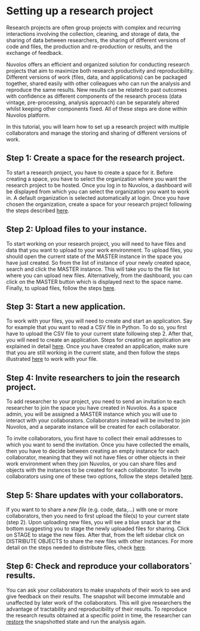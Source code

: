 # Setting up a research project

Research projects are often group projects with complex and recurring interactions involving the collection, cleaning, and storage of data, the sharing of data between researchers, the sharing of different versions of code and files, the production and re-production or results, and the exchange of feedback.

Nuvolos offers an efficient and organized solution for conducting research projects that aim to maximize both research productivity and reproducibility. Different versions of work \(files, data, and applications\) can be packaged together, shared easily with other colleagues who can run the analysis and reproduce the same results. New results can be related to past outcomes with confidence as different components of the research process \(data vintage, pre-processing, analysis approach\) can be separately altered whilst keeping other components fixed. All of these steps are done within Nuvolos platform.

In this tutorial, you will learn how to set up a research project with multiple collaborators and manage the storing and sharing of different versions of work.

## Step 1: Create a space for the research project.

To start a research project, you have to create a space for it. Before creating a space, you have to select the organization where you want the research project to be hosted. Once you log in to Nuvolos, a dashboard will be displayed from which you can select the organization you want to work in. A default organization is selected automatically at login. Once you have chosen the organization, create a space for your research project following the steps described [here](../../actions/create-a-space.md).

## Step 2: Upload files to your instance.

To start working on your research project, you will need to have files and data that you want to upload to your work environment. To upload files, you should open the current state of the MASTER instance in the space you have just created. So from the list of instance of your newly created space, search and click the MASTER instance. This will take you to the file list where you can upload new files. Alternatively, from the dashboard, you can click on the MASTER button which is displayed next to the space name. Finally, to upload files, follow the steps [here](../../actions/upload-new-files.md).

## Step 3: Start a new application.

To work with your files, you will need to create and start an application. Say for example that you want to read a CSV file in Python. To do so, you first have to upload the CSV file to your current state following step 2. After that, you will need to create an application. Steps for creating an application are explained in detail [here](../../actions/create-an-application.md). Once you have created an application, make sure that you are still working in the current state, and then follow the steps illustrated [here](../../actions/start-an-application.md) to work with your file.

## Step 4: Invite researchers to join the research project.

To add researcher to your project, you need to send an invitation to each researcher to join the space you have created in Nuvolos. As a space admin, you will be assigned a MASTER instance which you will use to interact with your collaborators. Collaborators instead will be invited to join Nuvolos, and a separate instance will be created for each collaborator.   
  
To invite collaborators, you first have to collect their email addresses to which you want to send the invitation. Once you have collected the emails, then you have to decide between creating an empty instance for each collaborator, meaning that they will not have files or other objects in their work environment when they join Nuvolos, or you can share files and objects with the instances to be created for each collaborator. To invite collaborators using one of these two options, follow the steps detailed [here](../../actions/create-an-instance.md).

## Step 5: Share updates with your collaborators.

If you want to to share a _new file_ \(e.g. code, data,...\) with one or more collaborators, then you need to first upload the file\(s\) to your current state \(step 2\). Upon uploading new files, you will see a blue snack bar at the bottom suggesting you to stage the newly uploaded files for sharing. Click on STAGE to stage the new files. After that, from the left sidebar click on DISTRIBUTE OBJECTS to share the new files with other instances. For more detail on the steps needed to distribute files, check [here](../../actions/distribute-a-snapshot.md).

## Step 6: Check and reproduce your collaborators\` results.

You can ask your collaborators to make snapshots of their work to see and give feedback on their results. The snapshot will become immutable and unaffected by later work of the collaborators. This will give researchers the advantage of tractability and reproducibility of their results. To reproduce the research results obtained at a specific point in time, the researcher can [restore](../../actions/restore-a-snapshot.md) the snapshotted state and run the analysis again.



